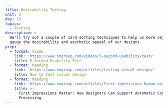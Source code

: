 ```yaml
---
title: Desirability Testing
unit: 2
day: 19
topics:
  - Testing
description: >
  We'll try out a couple of card sorting techniques to help us more objectively
  gauge the desirability and aesthetic appeal of our designs.
prep:
  - format: Video
    link: 'https://www.nngroup.com/videos/5-second-usability-test/'
    title: 5-Second Usability Test
  - format: Reading
    link: 'https://www.nngroup.com/articles/testing-visual-design/'
    title: How to test visual design
  - format: Reading
    link: 'https://www.nngroup.com/articles/first-impressions-human-automaticity/'
    title: >-
      First Impressions Matter: How Designers Can Support Automatic Cognitive
      Processing
---
```


